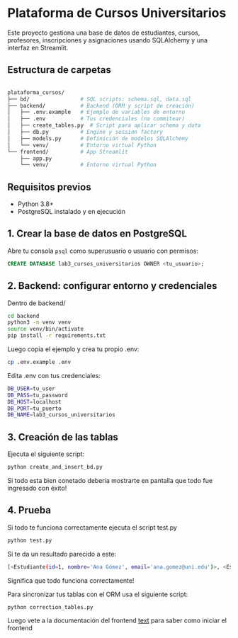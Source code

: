 # Plataforma de Cursos Universitarios

Este proyecto gestiona una base de datos de estudiantes, cursos, profesores, inscripciones y asignaciones usando SQLAlchemy y una interfaz en Streamlit.

## Estructura de carpetas

```bash

plataforma_cursos/
├── bd/                # SQL scripts: schema.sql, data.sql
├── backend/           # Backend (ORM y script de creación)
│   ├── .env.example   # Ejemplo de variables de entorno
│   ├── .env           # Tus credenciales (no commitear)
│   ├── create_tables.py  # Script para aplicar schema y data
│   ├── db.py          # Engine y session factory
│   ├── models.py      # Definición de modelos SQLAlchemy
│   └── venv/          # Entorno virtual Python
└── frontend/          # App Streamlit
    ├── app.py
    └── venv/          # Entorno virtual Python
```


## Requisitos previos

- Python 3.8+  
- PostgreSQL instalado y en ejecución  

## 1. Crear la base de datos en PostgreSQL

Abre tu consola `psql` como superusuario o usuario con permisos:

```sql
CREATE DATABASE lab3_cursos_universitarios OWNER <tu_usuario>;
```

## 2. Backend: configurar entorno y credenciales

Dentro de backend/

```bash
cd backend
python3 -m venv venv
source venv/bin/activate
pip install -r requirements.txt
```

Luego copia el ejemplo y crea tu propio .env:

```bash
cp .env.example .env
```

Edita .env con tus credenciales:

```bash
DB_USER=tu_user
DB_PASS=tu_password
DB_HOST=localhost
DB_PORT=tu_puerto
DB_NAME=lab3_cursos_universitarios 
```

## 3. Creación de las tablas

Ejecuta el siguiente script:

```bash
python create_and_insert_bd.py
```

Si todo esta bien conetado debería mostrarte en pantalla que todo fue ingresado con éxito!


## 4. Prueba

Si todo te funciona correctamente ejecuta el script test.py

```bash
python test.py
```

Si te da un resultado parecido a este:

```bash
[<Estudiante(id=1, nombre='Ana Gómez', email='ana.gomez@uni.edu')>, <Estudiante(id=2, nombre='Bruno Martínez', email='bruno.martinez@uni.edu')>, <Estudiante(id=3, nombre='Carla Ruiz', email='carla.ruiz@uni.edu')>, <Estudiante(id=4, nombre='Diego Fernández', email='diego.fernandez@uni.edu')>, <Estudiante(id=5, nombre='Elena Castillo', email='elena.castillo@uni.edu')>, <Estudiante(id=6, nombre='Fernando López', email='fernando.lopez@uni.edu')>, <Estudiante(id=7, nombre='Gabriela Torres', email='gabriela.torres@uni.edu')>, <Estudiante(id=8, nombre='Hugo Sánchez', email='hugo.sanchez@uni.edu')>, <Estudiante(id=9, nombre='Isabel Vega', email='isabel.vega@uni.edu')>, <Estudiante(id=10, nombre='Javier Ortiz', email='javier.ortiz@uni.edu')>, <Estudiante(id=11, nombre='Karen Morales',..................
```

Significa que todo funciona correctamente!


Para sincronizar tus tablas con el ORM usa el siguiente script:

```bash
python correction_tables.py
```

Luego vete a la documentación del frontend [text](https://github.com/CarEsteban/lab3-steamlit/tree/main/frontend) para saber como iniciar el frontend